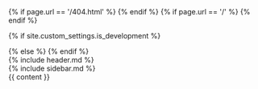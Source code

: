 <!DOCTYPE html>
<html lang="en" dir="ltr">
<head>
  {% if page.url == '/404.html' %}
  <meta name="robots" content="noindex, nofollow">
  {% endif %}
  <meta charset="utf-8">
  <meta name="viewport" content="width=device-width, initial-scale=1, shrink-to-fit=no">
  <meta http-equiv="x-ua-compatible" content="ie=edge">
  {% if page.url == '/' %}
  <meta name="description" content="{{ site.custom_settings.description }}">
  {% endif %}
  <link rel="canonical" href="{{ page.url | replace:'index.html','' | prepend: site.url }}">
  <link rel="shortcut icon" type="image/x-icon" href="{{site.url}}/favicon.ico">
  <link rel="apple-touch-icon" sizes="180x180" href="{{site.url}}/apple-touch-icon.png">
  <link rel="icon" type="image/png" sizes="32x32" href="{{site.url}}/favicon-32x32.png">
  <link rel="icon" type="image/png" sizes="16x16" href="{{site.url}}/favicon-16x16.png">
  <link rel="manifest" href="/site.webmanifest">
  <title>
    {% if page.url == '/' %}
    {{site.custom_settings.name}}
    {% else %}
    {{page.title}} | {{site.custom_settings.name}}
    {% endif %}
  </title>

  {% if site.custom_settings.is_development %}
  <link rel="stylesheet" type="text/css" href="{{site.url | append: '/assets/css/styles.css'}}">
  {% else %}
  <link rel="stylesheet" type="text/css" href="{{site.url | append: '/assets/css/' | append: site.data.rev-manifest['styles.min.css']}}">
  {% endif %}

  </head>
  <body>
    <div id="header" class="md:static w-full h-auto lg:hidden py-4 px-12 shadow">
      {% include header.md %}
    </div>
    <div class="w-full max-w-screen-xl mx-auto px-6">
      <div class="lg:flex -mx-6">
        <div id="sidebar" class="fixed h-full w-full lg:static lg:h-auto lg:overflow-y-visible lg:block lg:border-0 lg:w-1/5 hidden pt-16">
          <div id="sidebar-wrapper" class="lg:pl-12 md:pl-6 h-full overflow-y-auto scrolling-touch lg:h-auto lg:block lg:sticky overflow-hidden">
            {% include sidebar.md %}
          </div>
        </div>
        <div id="content-wrapper"
          class="lg:px-12 md:px-6 min-h-screen w-full lg:static lg:overflow-y-scroll lg:w-3/4 pt-16 lg:max-h-screen"
        >
          <div id="content">
            {{ content }}
          </div>
        </div>
      </div>
    </div>
  </body>
</html>

<!-- Generated with Jeykll {{site.github.versions.jekyll}} at {{ 'now' | date: '%F %T' }} -->
